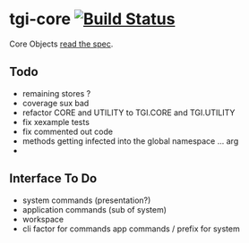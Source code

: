 # tgi-core [![Build Status](https://travis-ci.org/tgi-io/tgi-core.svg?branch=master)](https://travis-ci.org/tgi-io/tgi-core)

Core Objects [read the spec](spec/README.md).

Todo
----
- remaining stores ?
- coverage sux bad
- refactor CORE and UTILITY to TGI.CORE and TGI.UTILITY
- fix xexample tests
- fix commented out code
- methods getting infected into the global namespace ... arg
- 

Interface To Do
---
- system commands (presentation?)
- application commands (sub of system)
- workspace
- cli factor for commands app commands / prefix for system
